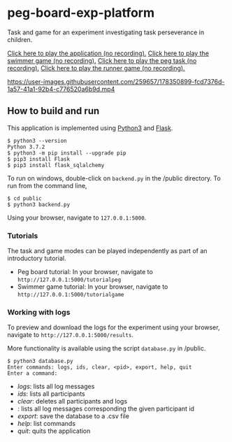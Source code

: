 # peg-board-exp-platform

Task and game for an experiment investigating task perseverance in children.

[Click here to play the application (no recording).](https://alinen.github.io/peg-board-exp-platform/)
[Click here to play the swimmer game (no recording).](https://alinen.github.io/peg-board-exp-platform/swimmer.html)
[Click here to play the peg task (no recording).](https://alinen.github.io/peg-board-exp-platform/pegBoard.html)
[Click here to play the runner game (no recording).](https://alinen.github.io/peg-board-exp-platform/runner.html)

https://user-images.githubusercontent.com/259657/178350899-fcd7376d-1a57-41a1-92b4-c776520a6b9d.mp4

## How to build and run

This application is implemented using [Python3](https://www.python.org) and [Flask](https://flask.palletsprojects.com/en/2.1.x/).

```
$ python3 --version
Python 3.7.2
$ python3 -m pip install --upgrade pip
$ pip3 install Flask
$ pip3 install flask_sqlalchemy
```

To run on windows, double-click on `backend.py` in the /public directory. To run from the command line,

```
$ cd public
$ python3 backend.py
```

Using your browser, navigate to `127.0.0.1:5000`. 

### Tutorials

The task and game modes can be played independently as part of an introductory tutorial.

* Peg board tutorial: In your browser, navigate to `http://127.0.0.1:5000/tutorialpeg` 
* Swimmer game tutorial: In your browser, navigate to `http://127.0.0.1:5000/tutorialgame` 

### Working with logs

To preview and download the logs for the experiment using your browser, navigate to `http://127.0.0.1:5000/results`.

More functionality is available using the script `database.py` in /public.

```
$ python3 database.py
Enter commands: logs, ids, clear, <pid>, export, help, quit
Enter a command:
```

* *logs*: lists all log messages
* *ids*: lists all participants
* *clear*: deletes all participants and logs
* *<pid>*: lists all log messages corresponding the given participant id
* *export*: save the database to a .csv file
* *help*: list commands
* *quit*: quits the application
